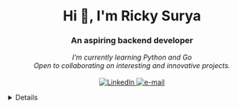 <h1 align="center">Hi 👋, I'm Ricky Surya</h1>
<h3 align="center">An aspiring backend developer</h3>





<p align="center">
    <i>
        I’m currently learning Python and Go <br>
        Open to collaborating on interesting and innovative projects.<br>
    </i><br>
    <a href="https://www.linkedin.com/in/ricky-surya-adiputra">
      <img src="https://img.shields.io/badge/LinkedIn-blue?style=flat-square&logo=linkedin" alt="LinkedIn">
    </a>
    <a href="mailto:rickysuryaa10@gmail.com">
      <img src="https://img.shields.io/badge/Email-blue?style=flat-square&logo=gmail&logoColor=white" alt="e-mail">
    </a>

    
</p>

<details>
<p align="center">
  <a href="https://github.com/rickysurya">
    <img src="http://github-profile-summary-cards.vercel.app/api/cards/profile-details?username=rickysurya&theme=transparent" />
  </a>
  <a href="https://github.com/wervlad">
    <img src="https://github-readme-streak-stats.herokuapp.com/?user=rickysurya&hide_border=true&card_width=338&theme=transparent" />
  </a>
  <a href="https://github.com/wervlad">
    <img src="http://github-profile-summary-cards.vercel.app/api/cards/stats?username=rickysurya&theme=transparent" />
  </a>
  <a href="https://github.com/wervlad">
    <img src="https://github-readme-stats.vercel.app/api/top-langs/?username=rickysurya&langs_count=10&exclude_repo=&hide=jupyter%20notebook,vim%20script,cmake,makefile,batchfile,emacs%20lisp,css,html&layout=default&card_width=699&hide_border=true&theme=transparent" />
  </a>
</p>
</details>

<!--
<div align="left">
  <img src="https://github-readme-stats.vercel.app/api/top-langs?username=rickysurya&locale=en&hide_title=false&layout=compact&card_width=320&langs_count=5&theme=dracula&hide_border=false" height="150" alt="languages graph"  />
</div>
-->

